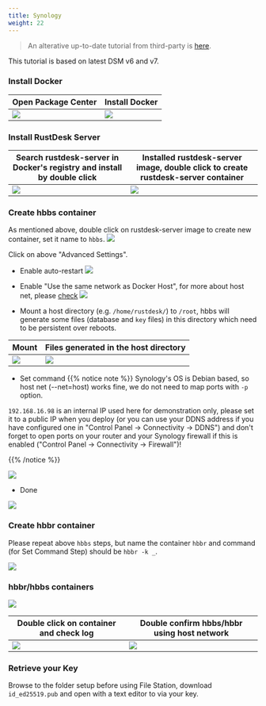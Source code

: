 ```yaml
---
title: Synology
weight: 22
---
```


> An alterative up-to-date tutorial from third-party is [here](https://mariushosting.com/how-to-install-rustdesk-on-your-synology-nas/).

This tutorial is based on latest DSM v6 and v7.

### Install Docker

| Open Package Center | Install Docker |
| --- | --- |
| ![](/docs/en/self-host/rustdesk-server-oss/synology/images/package-manager.png) | ![](/docs/en/self-host/rustdesk-server-oss/synology/images/docker.png) |

### Install RustDesk Server

| Search rustdesk-server in Docker's registry and install by double click | Installed rustdesk-server image, double click to create rustdesk-server container |
| --- | --- |
| ![](/docs/en/self-host/rustdesk-server-oss/synology/images/pull-rustdesk-server.png) | ![](/docs/en/self-host/rustdesk-server-oss/synology/images/rustdesk-server-installed.png) |

### Create hbbs container

As mentioned above, double click on rustdesk-server image to create new container, set it name to `hbbs`.
![](/docs/en/self-host/rustdesk-server-oss/synology/images/hbbs.png)

Click on above "Advanced Settings".

- Enable auto-restart
![](/docs/en/self-host/rustdesk-server-oss/synology/images/auto-restart.png)

- Enable "Use the same network as Docker Host", for more about host net, please [check](/docs/en/self-host/rustdesk-server-oss/docker/#net-host)
![](/docs/en/self-host/rustdesk-server-oss/synology/images/host-net.png)

- Mount a host directory (e.g. `/home/rustdesk/`) to `/root`, hbbs will generate some files (database and `key` files) in this directory which need to be persistent over reboots.

| Mount | Files generated in the host directory |
| --- | --- |
| ![](/docs/en/self-host/rustdesk-server-oss/synology/images/mount.png?width=500px) | ![](/docs/en/self-host/rustdesk-server-oss/synology/images/mounted-dir.png?width=300px) |

- Set command
{{% notice note %}}
Synology's OS is Debian based, so host net (--net=host) works fine, we do not need to map ports with `-p` option.

`192.168.16.98` is an internal IP used here for demonstration only, please set it to a public IP when you deploy (or you can use your DDNS address if you have configured one in "Control Panel -> Connectivity -> DDNS") and don't forget to open ports on your router and your Synology firewall if this is enabled ("Control Panel -> Connectivity -> Firewall")!

{{% /notice %}}

![](/docs/en/self-host/rustdesk-server-oss/synology/images/hbbs-cmd.png?v2)

- Done

![](/docs/en/self-host/rustdesk-server-oss/synology/images/hbbs-config.png)

### Create hbbr container

Please repeat above `hbbs` steps, but name the container `hbbr` and command (for Set Command Step) should be `hbbr -k _`.

![](/docs/en/self-host/rustdesk-server-oss/synology/images/hbbr-config.png)

### hbbr/hbbs containers

![](/docs/en/self-host/rustdesk-server-oss/synology/images/containers.png?width=500px)


| Double click on container and check log | Double confirm hbbs/hbbr using host network |
| --- | --- |
| ![](/docs/en/self-host/rustdesk-server-oss/synology/images/log.png?width=500px) | ![](/docs/en/self-host/rustdesk-server-oss/synology/images/network-types.png?width=500px) |

### Retrieve your Key

Browse to the folder setup before using File Station, download `id_ed25519.pub` and open with a text editor to via your key.
